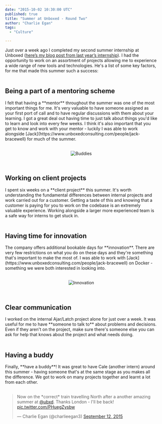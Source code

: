 ```yaml
---
date: "2015-10-02 10:30:00 UTC"
published: true
title: "Summer at Unboxed - Round Two"
author: "Charlie Egan"
tags:
  - "Culture"

---
```


Just over a week ago I completed my second summer internship at Unboxed ([here’s my blog post from last year’s internship](https://www.unboxedconsulting.com/blog/summer-unboxin-had-me-a-blast)). I had the opportunity to work on an assortment of projects allowing me to experience a wide range of new tools and technologies. He's a list of some key factors, for me that made this summer such a success:<br/>
<br/>

<h2>Being a part of a mentoring scheme</h2>
I felt that having a **mentor** throughout the summer was one of the most important things for me. It's very valuable to have someone assigned as your first port of call and to have regular discussions with them about your learning. I got a great deal out having time to just talk about things you'd like to learn and look into every few weeks. I think it's also important that you get to know and work with your mentor - luckily I was able to work alongside [Jack](https://www.unboxedconsulting.com/people/jack-bracewell) for much of the summer.<br/>
<br/>

<p align="center"><img src="http://bit.ly/1KxOr7U" alt="Buddies"></p>
<br/>

<h2>Working on client projects</h2>
I spent six weeks on a **client project** this summer. It's worth understanding the fundamental differences between internal projects and work carried out for a customer. Getting a taste of this and knowing that a customer is paying for you to work on the codebase is an extremely valuable experience. Working alongside a larger more experienced team is a safe way for interns to get stuck in.<br/>
<br/>

<h2>Having time for innovation</h2>
The company offers additional bookable days for **innovation**. There are very few restrictions on what you do on these days and they're something that's important to make the most of. I was able to work with [Jack](https://www.unboxedconsulting.com/people/jack-bracewell) on Docker - something we were both interested in looking into.<br/>
<br/>

<p align="center"><img src="http://bit.ly/1PkrPem" alt="Innovation"></p>
<br/>

<h2>Clear communication</h2>
I worked on the internal Ajar/Latch project alone for just over a week. It was useful for me to have **someone to talk to** about problems and decisions. Even if they aren't on the project, make sure there's someone else you can ask for help that knows about the project and what needs doing.<br/>
<br/>

<h2>Having a buddy</h2>
Finally, **have a buddy**! It was great to have Cale (another intern) around this summer - having someone that's at the same stage as you makes all the difference. We got to work on many projects together and learnt a lot from each other.<br/>
<br/>

<blockquote class="twitter-tweet tw-align-center"><p lang="en" dir="ltr">Now on the *correct* train travelling North after a another amazing summer at <a href="https://twitter.com/Ubxd">@ubxd</a>. Thanks London - I&#39;ll be back! <a href="http://t.co/PHuegZysbw">pic.twitter.com/PHuegZysbw</a></p>&mdash; Charlie Egan (@charlieegan3) <a href="https://twitter.com/charlieegan3/status/642658569993760769">September 12, 2015</a></blockquote> <script async src="//platform.twitter.com/widgets.js" charset="utf-8"></script></p>
